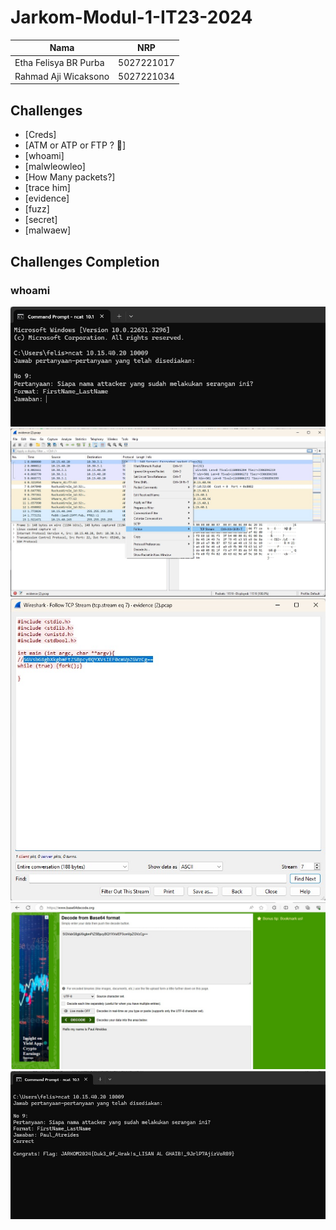 # Jarkom-Modul-1-IT23-2024

| Nama | NRP |
| ---- | ---- |
| Etha Felisya BR Purba | 5027221017 |
| Rahmad Aji Wicaksono | 5027221034 |

## Challenges
  - [Creds] 
  - [ATM or ATP or FTP ? 🤔] 
  - [whoami] 
  - [malwleowleo] 
  - [How Many packets?] 
  - [trace him] 
  - [evidence] 
  - [fuzz] 
  - [secret] 
  - [malwaew] 

## Challenges Completion
### whoami
<img src="attachment/whoami1.jpeg">
<img src="attachment/whoami2.jpeg">
<img src="attachment/whoami3.jpeg">
<img src="attachment/whoami4.jpeg">
<img src="attachment/whoami5.jpeg">

